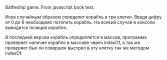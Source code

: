 Battleship game. From javascript book test.

Игра случайным образом определит корабль в три клетки. Введя цифру от 0 до 6 необходимо потопить корабль. На всякий случай в консоли выводится позиция корабля.

В последней версии корабль определяется в массив, программа проверяет наличие корабля в массиве через indexOf, а так же проверяет был ли совершен выстрел в эту клетку так же методом indexOf.
